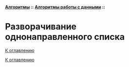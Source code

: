 **[Алгоритмы](../../README.md#algorithms) ::** 
**[Алгоритмы работы с данными](../../README.md#algorithms-data) ::**
# Разворачивание однонаправленного списка

<!--

-->

[К оглавлению](../../README.md#algorithms-data)



[К оглавлению](../../README.md#algorithms-data)
